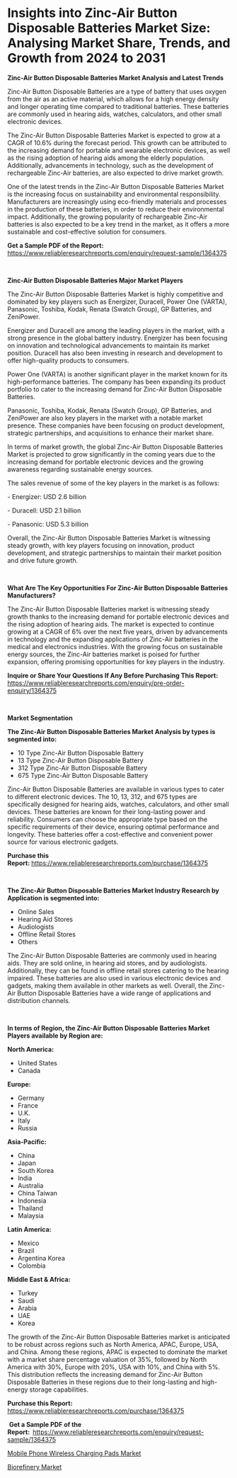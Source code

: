 <p><h1>Insights into Zinc-Air Button Disposable Batteries Market Size: Analysing Market Share, Trends, and Growth from 2024 to 2031</h1></p><p><strong>Zinc-Air Button Disposable Batteries Market Analysis and Latest Trends</strong></p>
<p><p>Zinc-Air Button Disposable Batteries are a type of battery that uses oxygen from the air as an active material, which allows for a high energy density and longer operating time compared to traditional batteries. These batteries are commonly used in hearing aids, watches, calculators, and other small electronic devices.</p><p>The Zinc-Air Button Disposable Batteries Market is expected to grow at a CAGR of 10.6% during the forecast period. This growth can be attributed to the increasing demand for portable and wearable electronic devices, as well as the rising adoption of hearing aids among the elderly population. Additionally, advancements in technology, such as the development of rechargeable Zinc-Air batteries, are also expected to drive market growth.</p><p>One of the latest trends in the Zinc-Air Button Disposable Batteries Market is the increasing focus on sustainability and environmental responsibility. Manufacturers are increasingly using eco-friendly materials and processes in the production of these batteries, in order to reduce their environmental impact. Additionally, the growing popularity of rechargeable Zinc-Air batteries is also expected to be a key trend in the market, as it offers a more sustainable and cost-effective solution for consumers.</p></p>
<p><strong>Get a Sample PDF of the Report:&nbsp;</strong> <a href="https://www.reliableresearchreports.com/enquiry/request-sample/1364375">https://www.reliableresearchreports.com/enquiry/request-sample/1364375</a></p>
<p>&nbsp;</p>
<p><strong>Zinc-Air Button Disposable Batteries Major Market Players</strong></p>
<p><p>The Zinc-Air Button Disposable Batteries Market is highly competitive and dominated by key players such as Energizer, Duracell, Power One (VARTA), Panasonic, Toshiba, Kodak, Renata (Swatch Group), GP Batteries, and ZeniPower. </p><p>Energizer and Duracell are among the leading players in the market, with a strong presence in the global battery industry. Energizer has been focusing on innovation and technological advancements to maintain its market position. Duracell has also been investing in research and development to offer high-quality products to consumers.</p><p>Power One (VARTA) is another significant player in the market known for its high-performance batteries. The company has been expanding its product portfolio to cater to the increasing demand for Zinc-Air Button Disposable Batteries.</p><p>Panasonic, Toshiba, Kodak, Renata (Swatch Group), GP Batteries, and ZeniPower are also key players in the market with a notable market presence. These companies have been focusing on product development, strategic partnerships, and acquisitions to enhance their market share.</p><p>In terms of market growth, the global Zinc-Air Button Disposable Batteries Market is projected to grow significantly in the coming years due to the increasing demand for portable electronic devices and the growing awareness regarding sustainable energy sources.</p><p>The sales revenue of some of the key players in the market is as follows:</p><p>- Energizer: USD 2.6 billion</p><p>- Duracell: USD 2.1 billion</p><p>- Panasonic: USD 5.3 billion</p><p>Overall, the Zinc-Air Button Disposable Batteries Market is witnessing steady growth, with key players focusing on innovation, product development, and strategic partnerships to maintain their market position and drive future growth.</p></p>
<p>&nbsp;</p>
<p><strong>What Are The Key Opportunities For Zinc-Air Button Disposable Batteries Manufacturers?</strong></p>
<p><p>The Zinc-Air Button Disposable Batteries market is witnessing steady growth thanks to the increasing demand for portable electronic devices and the rising adoption of hearing aids. The market is expected to continue growing at a CAGR of 6% over the next five years, driven by advancements in technology and the expanding applications of Zinc-Air batteries in the medical and electronics industries. With the growing focus on sustainable energy sources, the Zinc-Air batteries market is poised for further expansion, offering promising opportunities for key players in the industry.</p></p>
<p><strong>Inquire or Share Your Questions If Any Before Purchasing This Report:</strong> <a href="https://www.reliableresearchreports.com/enquiry/pre-order-enquiry/1364375">https://www.reliableresearchreports.com/enquiry/pre-order-enquiry/1364375</a></p>
<p>&nbsp;</p>
<p><strong>Market Segmentation</strong></p>
<p><strong>The Zinc-Air Button Disposable Batteries Market Analysis by types is segmented into:</strong></p>
<p><ul><li>10 Type Zinc-Air Button Disposable Battery</li><li>13 Type Zinc-Air Button Disposable Battery</li><li>312 Type Zinc-Air Button Disposable Battery</li><li>675 Type Zinc-Air Button Disposable Battery</li></ul></p>
<p><p>Zinc-Air Button Disposable Batteries are available in various types to cater to different electronic devices. The 10, 13, 312, and 675 types are specifically designed for hearing aids, watches, calculators, and other small devices. These batteries are known for their long-lasting power and reliability. Consumers can choose the appropriate type based on the specific requirements of their device, ensuring optimal performance and longevity. These batteries offer a cost-effective and convenient power source for various electronic gadgets.</p></p>
<p><strong>Purchase this Report:&nbsp;</strong><a href="https://www.reliableresearchreports.com/purchase/1364375">https://www.reliableresearchreports.com/purchase/1364375</a></p>
<p>&nbsp;</p>
<p><strong>The Zinc-Air Button Disposable Batteries Market Industry Research by Application is segmented into:</strong></p>
<p><ul><li>Online Sales</li><li>Hearing Aid Stores</li><li>Audiologists</li><li>Offline Retail Stores</li><li>Others</li></ul></p>
<p><p>The Zinc-Air Button Disposable Batteries are commonly used in hearing aids. They are sold online, in hearing aid stores, and by audiologists. Additionally, they can be found in offline retail stores catering to the hearing impaired. These batteries are also used in various electronic devices and gadgets, making them available in other markets as well. Overall, the Zinc-Air Button Disposable Batteries have a wide range of applications and distribution channels.</p></p>
<p>&nbsp;</p>
<p><strong>In terms of Region, the Zinc-Air Button Disposable Batteries Market Players available by Region are:</strong></p>
<p>
    <p> <strong> North America: </strong>
        <ul>
            <li>United States</li>
            <li>Canada</li>
        </ul>
        </p> 
    <p> <strong> Europe: </strong>
        <ul>
            <li>Germany</li>
            <li>France</li>
            <li>U.K.</li>
            <li>Italy</li>
            <li>Russia</li>
        </ul>
        </p> 
    <p> <strong> Asia-Pacific: </strong>
        <ul>
            <li>China</li>
            <li>Japan</li>
            <li>South Korea</li>
            <li>India</li>
            <li>Australia</li>
            <li>China Taiwan</li>
            <li>Indonesia</li>
            <li>Thailand</li>
            <li>Malaysia</li>
        </ul>
        </p> 
    <p> <strong> Latin America: </strong>
        <ul>
            <li>Mexico</li>
            <li>Brazil</li>
            <li>Argentina Korea</li>
            <li>Colombia</li>
        </ul>
        </p> 
    <p> <strong> Middle East & Africa: </strong>
        <ul>
            <li>Turkey</li>
            <li>Saudi</li>
            <li>Arabia</li>
            <li>UAE</li>
            <li>Korea</li>
        </ul>
    </p>
    </p>
<p><p>The growth of the Zinc-Air Button Disposable Batteries market is anticipated to be robust across regions such as North America, APAC, Europe, USA, and China. Among these regions, APAC is expected to dominate the market with a market share percentage valuation of 35%, followed by North America with 30%, Europe with 20%, USA with 10%, and China with 5%. This distribution reflects the increasing demand for Zinc-Air Button Disposable Batteries in these regions due to their long-lasting and high-energy storage capabilities.</p></p>
<p><strong>Purchase this Report: </strong><a href="https://www.reliableresearchreports.com/purchase/1364375">https://www.reliableresearchreports.com/purchase/1364375</a></p>
<p>&nbsp;<strong>Get a Sample PDF of the Report:&nbsp;&nbsp;</strong><a href="https://www.reliableresearchreports.com/enquiry/request-sample/1364375">https://www.reliableresearchreports.com/enquiry/request-sample/1364375</a></p>
<p><strong></strong></p>
<p><p><a href="https://github.com/YashRP12/Market-Research-Report-List-3/blob/main/mobile-phone-wireless-charging-pads-market.md">Mobile Phone Wireless Charging Pads Market</a></p><p><a href="https://adventurous-uranium-ef9.notion.site/Biorefinery-Market-Insights-Market-Players-and-Forecast-Till-2031-c7a4e88c46b544e8a2df0130b0ca888e">Biorefinery Market</a></p></p>